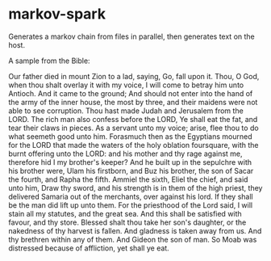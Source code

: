 # markov-spark
Generates a markov chain from files in parallel, then generates text on the host.

A sample from the Bible:

Our father died in mount Zion to a lad, saying, Go, fall upon it. Thou, O God, when thou shalt overlay it with my voice, I will come to betray him unto Antioch. And it came to the ground; And should not enter into the hand of the army of the inner house, the most by three, and their maidens were not able to see corruption. Thou hast made Judah and Jerusalem from the LORD. The rich man also confess before the LORD, Ye shall eat the fat, and tear their claws in pieces. As a servant unto my voice; arise, flee thou to do what seemeth good unto him. Forasmuch then as the Egyptians mourned for the LORD that made the waters of the holy oblation foursquare, with the burnt offering unto the LORD: and his mother and thy rage against me, therefore hid I my brother's keeper? And he built up in the sepulchre with his brother were, Ulam his firstborn, and Buz his brother, the son of Sacar the fourth, and Rapha the fifth. Ammiel the sixth, Eliel the chief, and said unto him, Draw thy sword, and his strength is in them of the high priest, they delivered Samaria out of the merchants, over against his lord. If they shall be the man did lift up unto them. For the priesthood of the Lord said, I will stain all my statutes, and the great sea. And this shall be satisfied with favour, and thy store. Blessed shalt thou take her son's daughter, or the nakedness of thy harvest is fallen. And gladness is taken away from us. And thy brethren within any of them. And Gideon the son of man. So Moab was distressed because of affliction, yet shall ye eat.
